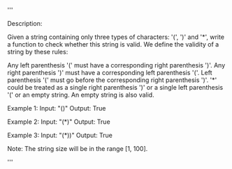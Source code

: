 '''

Description:

Given a string containing only three types of characters: '(', ')' and '*', write a function to check whether this string is valid. We define the validity of a string by these rules:

Any left parenthesis '(' must have a corresponding right parenthesis ')'.
Any right parenthesis ')' must have a corresponding left parenthesis '('.
Left parenthesis '(' must go before the corresponding right parenthesis ')'.
'*' could be treated as a single right parenthesis ')' or a single left parenthesis '(' or an empty string.
An empty string is also valid.



Example 1:
Input: "()"
Output: True



Example 2:
Input: "(*)"
Output: True



Example 3:
Input: "(*))"
Output: True



Note:
The string size will be in the range [1, 100].

'''